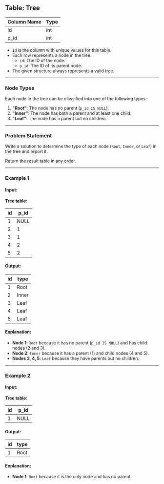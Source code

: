 ## Table: Tree

| Column Name | Type |
|-------------|------|
| id          | int  |
| p_id        | int  |

- `id` is the column with unique values for this table.
- Each row represents a node in the tree:
  - `id`: The ID of the node.
  - `p_id`: The ID of its parent node.
- The given structure always represents a valid tree.

---

### Node Types
Each node in the tree can be classified into one of the following types:
1. **"Root"**: The node has no parent (`p_id IS NULL`).
2. **"Inner"**: The node has both a parent and at least one child.
3. **"Leaf"**: The node has a parent but no children.

---

### Problem Statement

Write a solution to determine the type of each node (`Root`, `Inner`, or `Leaf`) in the tree and report it.

Return the result table in any order.

---

### Example 1

#### Input:
**Tree table:**

| id | p_id |
|----|------|
| 1  | NULL |
| 2  | 1    |
| 3  | 1    |
| 4  | 2    |
| 5  | 2    |

#### Output:
| id | type  |
|----|-------|
| 1  | Root  |
| 2  | Inner |
| 3  | Leaf  |
| 4  | Leaf  |
| 5  | Leaf  |

#### Explanation:
- **Node 1**: `Root` because it has no parent (`p_id IS NULL`) and has child nodes (2 and 3).
- **Node 2**: `Inner` because it has a parent (1) and child nodes (4 and 5).
- **Nodes 3, 4, 5**: `Leaf` because they have parents but no children.

---

### Example 2

#### Input:
**Tree table:**

| id | p_id |
|----|------|
| 1  | NULL |

#### Output:
| id | type  |
|----|-------|
| 1  | Root  |

#### Explanation:
- **Node 1**: `Root` because it is the only node and has no parent.


